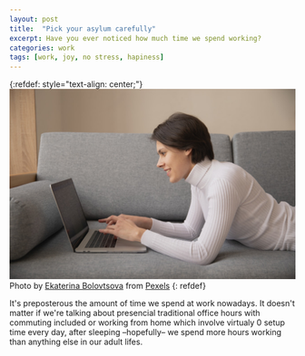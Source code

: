 ```yaml
---
layout: post
title:  "Pick your asylum carefully"
excerpt: Have you ever noticed how much time we spend working?
categories: work
tags: [work, joy, no stress, hapiness]
---
```


[referralAutor]: https://www.pexels.com/@ekaterina-bolovtsova?utm_content=attributionCopyText&utm_medium=referral&utm_source=pexels

[referralLink]: https://www.pexels.com/photo/photo-of-person-using-laptop-4048765/?utm_content=attributionCopyText&utm_medium=referral&utm_source=pexels

{:refdef: style="text-align: center;"}
![compass](/assets/posts/11_technicallSuccess/cover.jpg)
Photo by [Ekaterina Bolovtsova][referralAutor] from [Pexels][referralLink]
{: refdef}

It's preposterous the amount of time we spend at work nowadays. It doesn't
matter if we're talking about presencial traditional office hours with
commuting included or working from home which involve virtualy 0 setup time
every day, after sleeping –hopefully– we spend more hours working than anything
else in our adult lifes.











